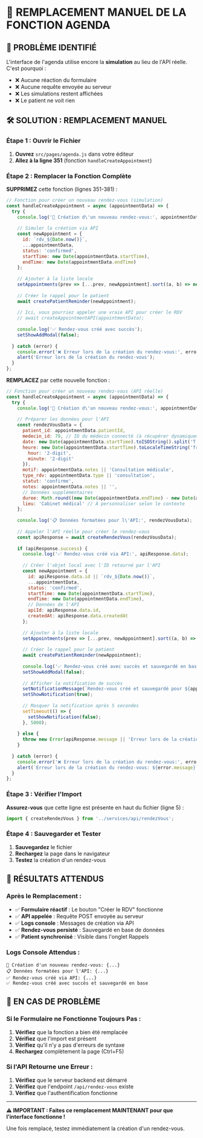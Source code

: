 # 🔧 REMPLACEMENT MANUEL DE LA FONCTION AGENDA

## 🚨 **PROBLÈME IDENTIFIÉ**

L'interface de l'agenda utilise encore la **simulation** au lieu de l'API réelle. C'est pourquoi :
- ❌ Aucune réaction du formulaire
- ❌ Aucune requête envoyée au serveur
- ❌ Les simulations restent affichées
- ❌ Le patient ne voit rien

## 🛠️ **SOLUTION : REMPLACEMENT MANUEL**

### **Étape 1 : Ouvrir le Fichier**
1. **Ouvrez** `src/pages/agenda.js` dans votre éditeur
2. **Allez à la ligne 351** (fonction `handleCreateAppointment`)

### **Étape 2 : Remplacer la Fonction Complète**

**SUPPRIMEZ** cette fonction (lignes 351-381) :
```javascript
// Fonction pour créer un nouveau rendez-vous (simulation)
const handleCreateAppointment = async (appointmentData) => {
  try {
    console.log('🚀 Création d\'un nouveau rendez-vous:', appointmentData);
    
    // Simuler la création via API
    const newAppointment = {
      id: `rdv_${Date.now()}`,
      ...appointmentData,
      status: 'confirmed',
      startTime: new Date(appointmentData.startTime),
      endTime: new Date(appointmentData.endTime)
    };
    
    // Ajouter à la liste locale
    setAppointments(prev => [...prev, newAppointment].sort((a, b) => new Date(a.startTime) - new Date(a.startTime)));
    
    // Créer le rappel pour le patient
    await createPatientReminder(newAppointment);
    
    // Ici, vous pourriez appeler une vraie API pour créer le RDV
    // await createAppointmentAPI(appointmentData);
    
    console.log('✅ Rendez-vous créé avec succès');
    setShowAddModal(false);
    
  } catch (error) {
    console.error('❌ Erreur lors de la création du rendez-vous:', error);
    alert('Erreur lors de la création du rendez-vous');
  }
};
```

**REMPLACEZ** par cette nouvelle fonction :
```javascript
// Fonction pour créer un nouveau rendez-vous (API réelle)
const handleCreateAppointment = async (appointmentData) => {
  try {
    console.log('🚀 Création d\'un nouveau rendez-vous:', appointmentData);
    
    // Préparer les données pour l'API
    const rendezVousData = {
      patient_id: appointmentData.patientId,
      medecin_id: 79, // ID du médecin connecté (à récupérer dynamiquement)
      date: new Date(appointmentData.startTime).toISOString().split('T')[0], // Format YYYY-MM-DD
      heure: new Date(appointmentData.startTime).toLocaleTimeString('fr-FR', { 
        hour: '2-digit', 
        minute: '2-digit' 
      }),
      motif: appointmentData.notes || 'Consultation médicale',
      type_rdv: appointmentData.type || 'consultation',
      statut: 'confirme',
      notes: appointmentData.notes || '',
      // Données supplémentaires
      duree: Math.round((new Date(appointmentData.endTime) - new Date(appointmentData.startTime)) / (1000 * 60)), // durée en minutes
      lieu: 'Cabinet médical' // À personnaliser selon le contexte
    };
    
    console.log('📋 Données formatées pour l\'API:', rendezVousData);
    
    // Appeler l'API réelle pour créer le rendez-vous
    const apiResponse = await createRendezVous(rendezVousData);
    
    if (apiResponse.success) {
      console.log('✅ Rendez-vous créé via API:', apiResponse.data);
      
      // Créer l'objet local avec l'ID retourné par l'API
      const newAppointment = {
        id: apiResponse.data.id || `rdv_${Date.now()}`,
        ...appointmentData,
        status: 'confirmed',
        startTime: new Date(appointmentData.startTime),
        endTime: new Date(appointmentData.endTime),
        // Données de l'API
        apiId: apiResponse.data.id,
        createdAt: apiResponse.data.createdAt
      };
      
      // Ajouter à la liste locale
      setAppointments(prev => [...prev, newAppointment].sort((a, b) => new Date(a.startTime) - new Date(a.startTime)));
      
      // Créer le rappel pour le patient
      await createPatientReminder(newAppointment);
      
      console.log('✅ Rendez-vous créé avec succès et sauvegardé en base');
      setShowAddModal(false);
      
      // Afficher la notification de succès
      setNotificationMessage(`Rendez-vous créé et sauvegardé pour ${appointmentData.patientName || 'le patient'}`);
      setShowNotification(true);
      
      // Masquer la notification après 5 secondes
      setTimeout(() => {
        setShowNotification(false);
      }, 5000);
      
    } else {
      throw new Error(apiResponse.message || 'Erreur lors de la création du rendez-vous');
    }
    
  } catch (error) {
    console.error('❌ Erreur lors de la création du rendez-vous:', error);
    alert(`Erreur lors de la création du rendez-vous: ${error.message}`);
  }
};
```

### **Étape 3 : Vérifier l'Import**
**Assurez-vous** que cette ligne est présente en haut du fichier (ligne 5) :
```javascript
import { createRendezVous } from '../services/api/rendezVous';
```

### **Étape 4 : Sauvegarder et Tester**
1. **Sauvegardez** le fichier
2. **Rechargez** la page dans le navigateur
3. **Testez** la création d'un rendez-vous

## 🎯 **RÉSULTATS ATTENDUS**

### **Après le Remplacement :**
- ✅ **Formulaire réactif** : Le bouton "Créer le RDV" fonctionne
- ✅ **API appelée** : Requête POST envoyée au serveur
- ✅ **Logs console** : Messages de création via API
- ✅ **Rendez-vous persisté** : Sauvegardé en base de données
- ✅ **Patient synchronisé** : Visible dans l'onglet Rappels

### **Logs Console Attendus :**
```
🚀 Création d'un nouveau rendez-vous: {...}
📋 Données formatées pour l'API: {...}
✅ Rendez-vous créé via API: {...}
✅ Rendez-vous créé avec succès et sauvegardé en base
```

## 🚨 **EN CAS DE PROBLÈME**

### **Si le Formulaire ne Fonctionne Toujours Pas :**
1. **Vérifiez** que la fonction a bien été remplacée
2. **Vérifiez** que l'import est présent
3. **Vérifiez** qu'il n'y a pas d'erreurs de syntaxe
4. **Rechargez** complètement la page (Ctrl+F5)

### **Si l'API Retourne une Erreur :**
1. **Vérifiez** que le serveur backend est démarré
2. **Vérifiez** que l'endpoint `/api/rendez-vous` existe
3. **Vérifiez** que l'authentification fonctionne

---

**⚠️ IMPORTANT : Faites ce remplacement MAINTENANT pour que l'interface fonctionne !**

Une fois remplacé, testez immédiatement la création d'un rendez-vous.
